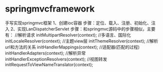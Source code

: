 # springmvcframework
手写实现springmvc框架
1、创建ioc容器
 步骤：定位、载入、注册、初始化、注入
2、实现LanDispatcherServlet
 步骤：和springmvc源码中的步骤相似，主要有：
         //解析请求
        initMultipartResolver(context);
        //多语言、国际化
        initLocaleResolver(context);
        //主题view层
        initThemeResolver(context);
        //解析url和方法的关系
        initHandlerMappings(context);
        //适配器(匹配的过程)
        initHandlerAdapters(context);
        //解析异常
        initHandlerExceptionResolvers(context);
        //视图转发
        initRequestToViewNameTranslator(context);
